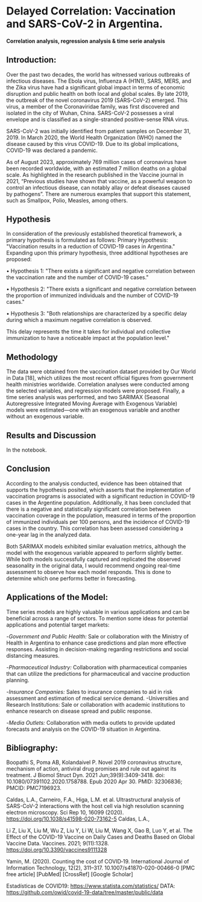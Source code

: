 # Delayed Correlation: Vaccination and SARS-CoV-2 in Argentina. 
####  Correlation analysis, regression analysis & time serie analysis

## Introduction:
Over the past two decades, the world has witnessed various outbreaks of infectious diseases. The Ebola virus, Influenza A (H1N1), SARS, MERS, and the Zika virus have had a significant global impact in terms of economic disruption and public health on both local and global scales.
By late 2019, the outbreak of the novel coronavirus 2019 (SARS-CoV-2) emerged. This virus, a member of the Coronaviridae family, was first discovered and isolated in the city of Wuhan, China. SARS-CoV-2 possesses a viral envelope and is classified as a single-stranded positive-sense RNA virus.

SARS-CoV-2 was initially identified from patient samples on December 31, 2019. In March 2020, the World Health Organization (WHO) named the disease caused by this virus COVID-19. Due to its global implications, COVID-19 was declared a pandemic.

As of August 2023, approximately 769 million cases of coronavirus have been recorded worldwide, with an estimated 7 million deaths on a global scale.
As highlighted in the research published in the Vaccine journal in 2021, “Previous studies have shown that vaccine, as a powerful weapon to control an infectious disease, can notably allay or defeat diseases caused by pathogens”. There are numerous examples that support this statement, such as Smallpox, Polio, Measles, among others.

## Hypothesis
In consideration of the previously established theoretical framework, a primary hypothesis is formulated as follows:
Primary Hypothesis: "Vaccination results in a reduction of COVID-19 cases in Argentina."
Expanding upon this primary hypothesis, three additional hypotheses are proposed:

  •	Hypothesis 1: "There exists a significant and negative correlation between the vaccination rate and the number of COVID-19 cases."
  
  
  •	Hypothesis 2: "There exists a significant and negative correlation between the proportion of immunized individuals and the number of COVID-19 cases."
  
  
  •	Hypothesis 3: "Both relationships are characterized by a specific delay during which a maximum negative correlation is observed. 
  
  
This delay represents the time it takes for individual and collective immunization to have a noticeable impact at the population level."

## Methodology
The data were obtained from the vaccination dataset provided by Our World in Data [18], which utilizes the most recent official figures from government health ministries worldwide.
Correlation analyses were conducted among the selected variables, and regression models were proposed.
Finally, a time series analysis was performed, and two SARIMAX (Seasonal Autoregressive Integrated Moving Average with Exogenous Variable) models were estimated—one with an exogenous variable and another without an exogenous variable.

## Results and Discussion
In the notebook.

## Conclusion
According to the analysis conducted, evidence has been obtained that supports the hypothesis posited, which asserts that the implementation of vaccination programs is associated with a significant reduction in COVID-19 cases in the Argentine population. Additionally, it has been concluded that there is a negative and statistically significant correlation between vaccination coverage in the population, measured in terms of the proportion of immunized individuals per 100 persons, and the incidence of COVID-19 cases in the country. This correlation has been assessed considering a one-year lag in the analyzed data.

Both SARIMAX models exhibited similar evaluation metrics, although the model with the exogenous variable appeared to perform slightly better. While both models successfully captured and replicated the observed seasonality in the original data, I would recommend ongoing real-time assessment to observe how each model responds. This is done to determine which one performs better in forecasting.

## Applications of the Model:
Time series models are highly valuable in various applications and can be beneficial across a range of sectors. To mention some ideas for potential applications and potential target markets:

  -*Government and Public Health:* Sale or collaboration with the Ministry of Health in Argentina to enhance case predictions and plan more effective responses. Assisting in decision-making regarding restrictions and social distancing measures.
  
  -*Pharmaceutical Industry:* Collaboration with pharmaceutical companies that can utilize the predictions for pharmaceutical and vaccine production planning.
  
  -*Insurance Companies:* Sales to insurance companies to aid in risk assessment and estimation of medical service demand.
  -Universities and Research Institutions: Sale or collaboration with academic institutions to enhance research on disease spread and public response.
  
  -*Media Outlets:* Collaboration with media outlets to provide updated forecasts and analysis on the COVID-19 situation in Argentina.
  
## Bibliography:
Boopathi S, Poma AB, Kolandaivel P. Novel 2019 coronavirus structure, mechanism of action, antiviral drug promises and rule out against its treatment. J Biomol Struct Dyn. 2021 Jun;39(9):3409-3418. doi: 10.1080/07391102.2020.1758788. Epub 2020 Apr 30. PMID: 32306836; PMCID: PMC7196923.

Caldas, L.A., Carneiro, F.A., Higa, L.M. et al. Ultrastructural analysis of SARS-CoV-2 interactions with the host cell via high resolution scanning electron microscopy. Sci Rep 10, 16099 (2020). https://doi.org/10.1038/s41598-020-73162-5 Caldas, L.A., 

Li Z, Liu X, Liu M, Wu Z, Liu Y, Li W, Liu M, Wang X, Gao B, Luo Y, et al. The Effect of the COVID-19 Vaccine on Daily Cases and Deaths Based on Global Vaccine Data. Vaccines. 2021; 9(11):1328. https://doi.org/10.3390/vaccines9111328

Yamin, M. (2020). Counting the cost of COVID‐19. International Journal of Information Technology, 12(2), 311–317. 10.1007/s41870-020-00466-0 [PMC free article] [PubMed] [CrossRef] [Google Scholar]

Estadísticas de COVID19: https://www.statista.com/statistics/
DATA: https://github.com/owid/covid-19-data/tree/master/public/data



